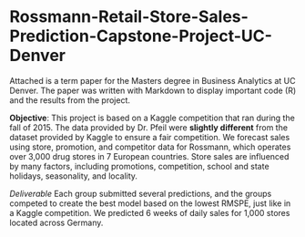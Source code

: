 # Rossmann-Retail-Store-Sales-Prediction-Capstone-Project-UC-Denver

Attached is a term paper for the Masters degree in Business Analytics at UC Denver. The paper was written with Markdown to display important code (R) and the results from the project. 

**Objective**: This project is based on a Kaggle competition that ran during the fall of 2015. The data provided by Dr. Pfeil were **slightly different** from the dataset provided by Kaggle to ensure a fair competition. We forecast sales using store, promotion, and competitor data for Rossmann, which operates over 3,000 drug stores in 7 European countries. Store sales are influenced by many factors, including promotions, competition, school and state holidays, seasonality, and locality. 

_Deliverable_ Each group submitted several predictions, and the groups competed to create the best model based on the lowest RMSPE, just like in a Kaggle competition. We predicted 6 weeks of daily sales for 1,000 stores located across Germany. 


